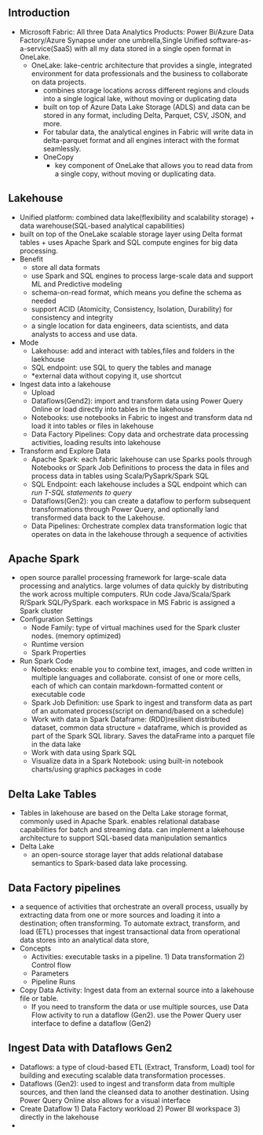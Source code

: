 ## Introduction
- Microsoft Fabric: All three Data Analytics Products: Power Bi/Azure Data Factory/Azure Synapse under one umbrella,Single Unified software-as-a-service(SaaS) with all my data stored in a single open format in OneLake.
  - OneLake: lake-centric architecture that provides a single, integrated environment for data professionals and the business to collaborate on data projects.
    - combines storage locations across different regions and clouds into a single logical lake, without moving or duplicating data
    - built on top of Azure Data Lake Storage (ADLS) and data can be stored in any format, including Delta, Parquet, CSV, JSON, and more.
    - For tabular data, the analytical engines in Fabric will write data in delta-parquet format and all engines interact with the format seamlessly.
    - OneCopy
      - key component of OneLake that allows you to read data from a single copy, without moving or duplicating data.

## Lakehouse
- Unified platform: combined data lake(flexibility and scalability storage) + data warehouse(SQL-based analytical capabilities)
- built on top of the OneLake scalable storage layer using Delta format tables + uses Apache Spark and SQL compute engines for big data processing.
- Benefit
  - store all data formats
  - use Spark and SQL engines to process large-scale data and support ML and Predictive modeling
  - schema-on-read format, which means you define the schema as needed
  - support ACID (Atomicity, Consistency, Isolation, Durability) for consistency and integrity
  - a single location for data engineers, data scientists, and data analysts to access and use data.
- Mode
  - Lakehouse: add and interact with tables,files and folders in the laekhouse
  - SQL endpoint: use SQL to query the tables and manage
  - *external data without copying it, use shortcut
- Ingest data into a lakehouse
  - Upload
  - Dataflows(Gend2): import and transform data using Power Query Online or load directly into tables in the lakehouse
  - Notebooks: use notebooks in Fabric to ingest and transform data nd load it into tables or files in lakehouse
  - Data Factory Pipelines: Copy data and orchestrate data processing activities, loading results into lakehouse
- Transform and Explore Data
  - Apache Spark: each fabric lakehouse can use Sparks pools through Notebooks or Spark Job Definitions to process the data in files and process data in tables using Scala/PySaprk/Spark SQL
  - SQL Endpoint: each lakehouse includes a SQL endpoint which can *run T-SQL statements to query*
  - Dataflows(Gen2):  you can create a dataflow to perform subsequent transformations through Power Query, and optionally land transformed data back to the Lakehouse.
  - Data Pipelines: Orchestrate complex data transformation logic that operates on data in the lakehouse through a sequence of activities
 
## Apache Spark
  - open source parallel processing framework for large-scale data processing and analytics. large volumes of data quickly by distributing the work across multiple computers. RUn code Java/Scala/Spark R/Spark SQL/PySpark. each workspace in MS Fabric is assigned a Spark cluster
  - Configuration Settings
    - Node Family: type of virtual machines used for the Spark cluster nodes. (memory optimized)
    - Runtime version
    - Spark Properties
- Run Spark Code
  - Notebooks: enable you to combine text, images, and code written in multiple languages and collaborate. consist of one or more cells, each of which can contain markdown-formatted content or executable code
  - Spark Job Definition: use Spark to ingest and transform data as part of an automated process(script on demand/based on a schedule)
  - Work with data in Spark Dataframe: (RDD)resilient distributed dataset, common data structure = dataframe, which is provided as part of the Spark SQL library. Saves the dataFrame into a parquet file in the data lake
  - Work with data using Spark SQL
  - Visualize data in a Spark Notebook: using built-in notebook charts/using graphics packages in code

## Delta Lake Tables
  - Tables in lakehouse are based on the Delta Lake storage format, commonly used in Apache Spark. enables relational database capabilities for batch and streaming data. can implement a lakehouse architecture to support SQL-based data manipulation semantics
  - Delta Lake
    - an open-source storage layer that adds relational database semantics to Spark-based data lake processing.

## Data Factory pipelines
- a sequence of activities that orchestrate an overall process, usually by extracting data from one or more sources and loading it into a destination; often transforming. To automate extract, transform, and load (ETL) processes that ingest transactional data from operational data stores into an analytical data store,
- Concepts
  - Activities: executable tasks in a pipeline. 1) Data transformation 2) Control flow
  - Parameters
  - Pipeline Runs
- Copy Data Activity: Ingest data from an external source into a lakehouse file or table.
  - If you need to transform the data or use multiple sources, use Data Flow activity to run a dataflow (Gen2). use the Power Query user interface to define a dataflow (Gen2)  

## Ingest Data with Dataflows Gen2
- Dataflows: a type of cloud-based ETL (Extract, Transform, Load) tool for building and executing scalable data transformation processes.
- Dataflows (Gen2): used to ingest and transform data from multiple sources, and then land the cleansed data to another destination. Using Power Query Online also allows for a visual interface 
- Create Dataflow 1) Data Factory workload 2) Power BI workspace 3) directly in the lakehouse
- 
